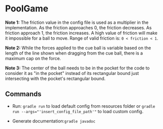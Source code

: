 # PoolGame

**Note 1:** The friction value in the config file is used as a multiplier in the
implementation. As the friction approaches 0, the friction decreases. As friction
approach 1, the friction increases. A high value of friction will make it 
impossible for a ball to move. Range of valid friction is: `0 < friction < 1`.

**Note 2:** While the forces applied to the cue ball is variable based on the
length of the line shown when dragging from the cue ball, there is a maximum cap
on the force.

**Note 3:** The center of the ball needs to be in the pocket for the code to 
consider it as "in the pocket" instead of its rectangular bound just intersecting
with the pocket's rectangular bound.

## Commands

* Run: `gradle run` to load default config from resources folder or 
`gradle run --args="'insert_config_file_path'"` to load custom config.

* Generate documentation:`gradle javadoc`